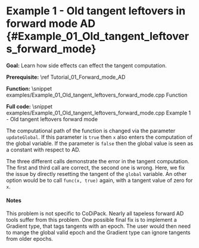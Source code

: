 Example 1 - Old tangent leftovers in forward mode AD {#Example_01_Old_tangent_leftovers_forward_mode}
=======

**Goal:** Learn how side effects can effect the tangent computation.

**Prerequisite:** \ref Tutorial_01_Forward_mode_AD

**Function:**
\snippet examples/Example_01_Old_tangent_leftovers_forward_mode.cpp Function

**Full code:**
\snippet examples/Example_01_Old_tangent_leftovers_forward_mode.cpp Example 1 - Old tangent leftovers forward mode

The computational path of the function is changed via the parameter `updateGlobal`. If this parameter is `true` then
`x` also enters the computation of the global variable. If the parameter is `false` then the global value is seen as a
constant with respect to AD.

The three different calls demonstrate the error in the tangent computation. The first and third call are correct, the
second one is wrong. Here, we fix the issue by directly resetting the tangent of the `global` variable. An other option
would be to call `func(x, true)` again, with a tangent value of zero for `x`.

#### Notes ####

This problem is not specific to CoDiPack. Nearly all tapeless forward AD tools suffer from this problem. One possible
final fix is to implement a Gradient type, that tags tangents with an epoch. The user would then need to mange the
global valid epoch and the Gradient type can ignore tangents from older epochs.
